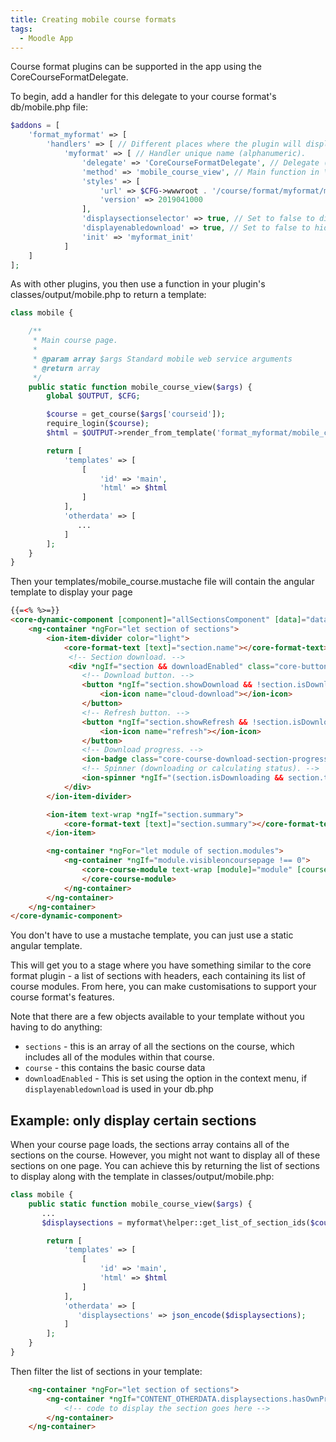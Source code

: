 ```yaml
---
title: Creating mobile course formats
tags:
  - Moodle App
---
```


Course format plugins can be supported in the app using the CoreCourseFormatDelegate.

To begin, add a handler for this delegate to your course format's db/mobile.php file:

```php title="db/mobile.php"
$addons = [
    'format_myformat' => [
        'handlers' => [ // Different places where the plugin will display content.
            'myformat' => [ // Handler unique name (alphanumeric).
                'delegate' => 'CoreCourseFormatDelegate', // Delegate (where to display the link to the plugin)
                'method' => 'mobile_course_view', // Main function in \format_myformat\output\mobile.
                'styles' => [
                    'url' => $CFG->wwwroot . '/course/format/myformat/mobile.css',
                    'version' => 2019041000
                ],
                'displaysectionselector' => true, // Set to false to disable the default section selector.
                'displayenabledownload' => true, // Set to false to hide the "Enable download" option in the course context menu.
                'init' => 'myformat_init'
            ]
    ]
];
```

As with other plugins, you then use a function in your plugin's classes/output/mobile.php to return a template:

```php title="classes/output/mobile.php"
class mobile {

    /**
     * Main course page.
     *
     * @param array $args Standard mobile web service arguments
     * @return array
     */
    public static function mobile_course_view($args) {
        global $OUTPUT, $CFG;

        $course = get_course($args['courseid']);
        require_login($course);
        $html = $OUTPUT->render_from_template('format_myformat/mobile_course', []);

        return [
            'templates' => [
                [
                    'id' => 'main',
                    'html' => $html
                ]
            ],
            'otherdata' => [
               ...
            ]
        ];
    }
}
```

Then your templates/mobile_course.mustache file will contain the angular template to display your page

```html handlebars title="templates/mobile_course.mustache"
{{=<% %>=}}
<core-dynamic-component [component]="allSectionsComponent" [data]="data" class="format-myformat">
    <ng-container *ngFor="let section of sections">
        <ion-item-divider color="light">
            <core-format-text [text]="section.name"></core-format-text>
             <!-- Section download. -->
             <div *ngIf="section && downloadEnabled" class="core-button-spinner" float-end>
                <!-- Download button. -->
                <button *ngIf="section.showDownload && !section.isDownloading && !section.isCalculating" (click)="prefetch($event, section)" ion-button icon-only clear color="dark" [attr.aria-label]="'core.download' | translate">
                    <ion-icon name="cloud-download"></ion-icon>
                </button>
                <!-- Refresh button. -->
                <button *ngIf="section.showRefresh && !section.isDownloading && !section.isCalculating" (click)="prefetch($event, section)" ion-button icon-only clear color="dark" [attr.aria-label]="'core.refresh' | translate">
                    <ion-icon name="refresh"></ion-icon>
                </button>
                <!-- Download progress. -->
                <ion-badge class="core-course-download-section-progress" *ngIf="section.isDownloading && section.total > 0 && section.count < section.total">{{section.count}} / {{section.total}}</ion-badge>
                <!-- Spinner (downloading or calculating status). -->
                <ion-spinner *ngIf="(section.isDownloading && section.total > 0) || section.isCalculating"></ion-spinner>
            </div>
        </ion-item-divider>

        <ion-item text-wrap *ngIf="section.summary">
            <core-format-text [text]="section.summary"></core-format-text>
        </ion-item>

        <ng-container *ngFor="let module of section.modules">
            <ng-container *ngIf="module.visibleoncoursepage !== 0">
                <core-course-module text-wrap [module]="module" [courseId]="course.id" [downloadEnabled]="downloadEnabled" (completionChanged)="onCompletionChange($event)">
                </core-course-module>
            </ng-container>
        </ng-container>
    </ng-container>
</core-dynamic-component>
```

You don't have to use a mustache template, you can just use a static angular template.

This will get you to a stage where you have something similar to the core format plugin - a list of sections with headers, each containing its list of course modules.  From here, you can make customisations to support your course format's features.

Note that there are a few objects available to your template without you having to do anything:

- `sections` - this is an array of all the sections on the course, which includes all of the modules within that course.
- `course` - this contains the basic course data
- `downloadEnabled` - This is set using the option in the context menu, if `displayenabledownload` is used in your db.php

## Example: only display certain sections

When your course page loads, the sections array contains all of the sections on the course. However, you might not want to display all of these sections on one page.
You can achieve this by returning the list of sections to display along with the template in classes/output/mobile.php:

```php title="classes/output/mobile.php"
class mobile {
    public static function mobile_course_view($args) {
       ...
       $displaysections = myformat\helper::get_list_of_section_ids($courseid);

        return [
            'templates' => [
                [
                    'id' => 'main',
                    'html' => $html
                ]
            ],
            'otherdata' => [
               'displaysections' => json_encode($displaysections);
            ]
        ];
    }
}

```

Then filter the list of sections in your template:

```html
    <ng-container *ngFor="let section of sections">
        <ng-container *ngIf="CONTENT_OTHERDATA.displaysections.hasOwnProperty(section.id.toString())">
            <!-- code to display the section goes here -->
        </ng-container>
    </ng-container>
```
